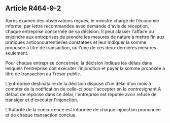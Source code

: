 Article R464-9-2
----
Après examen des observations reçues, le ministre chargé de l'économie informe,
par lettre recommandée avec demande d'avis de réception, chaque entreprise
concernée de sa décision. Il peut classer l'affaire ou enjoindre aux entreprises
de prendre les mesures de nature à mettre fin aux pratiques anticoncurrentielles
constatées et leur indiquer la somme proposée à titre de transaction, ou l'une
de ces deux dernières mesures seulement.

Pour chaque entreprise concernée, la décision indique les délais dans lesquels
l'entreprise doit exécuter l'injonction et payer la somme proposée à titre de
transaction au Trésor public.

L'entreprise destinataire de la décision dispose d'un délai d'un mois à compter
de la notification de celle-ci pour l'accepter en la contresignant.A défaut de
réponse dans ce délai, l'entreprise est réputée avoir refusé de transiger et
d'exécuter l'injonction.

L'Autorité de la concurrence est informée de chaque injonction prononcée et de
chaque transaction conclue.
